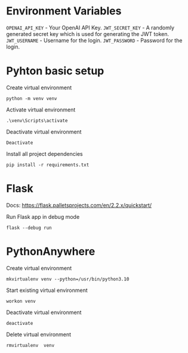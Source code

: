 # Environment Variables

`OPENAI_API_KEY` - Your OpenAI API Key.
`JWT_SECRET_KEY` - A randomly generated secret key which is used for generating the JWT token.
`JWT_USERNAME` - Username for the login.
`JWT_PASSWORD` - Password for the login.


# Pyhton basic setup

Create virtual environment

```
python -m venv venv
```

Activate virtual environment

```
.\venv\Scripts\activate
```

Deactivate virtual environment

```
Deactivate
```

Install all project dependencies

```
pip install -r requirements.txt
```

# Flask

Docs: https://flask.palletsprojects.com/en/2.2.x/quickstart/

Run Flask app in debug mode

```
flask --debug run
```

# PythonAnywhere

Create virtual environment

```
mkvirtualenv venv --python=/usr/bin/python3.10
```

Start existing virtual environment

```
workon venv
```

Deactivate virtual environment

```
deactivate
```

Delete virtual environment

```
rmvirtualenv  venv
```
